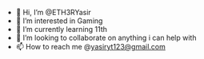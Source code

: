 - 👋 Hi, I’m @ETH3RYasir
- 👀 I’m interested in Gaming
- 🌱 I’m currently learning 11th
- 💞️ I’m looking to collaborate on anything i can help with
- 📫 How to reach me @yasiryt123@gmail.com

<!---
ETH3RYasir/ETH3RYasir is a ✨ special ✨ repository because its `README.md` (this file) appears on your GitHub profile.
You can click the Preview link to take a look at your changes.
--->
